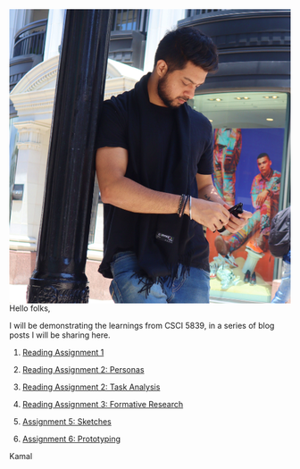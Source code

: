 

<img style="float: right;" src="IMG_0184.JPG"/>
<br/>
<br/>
Hello folks,

I will be demonstrating the learnings from CSCI 5839, in a series of blog posts I will be sharing here. 

1. [Reading Assignment 1](assignment1.md)

2. [Reading Assignment 2: Personas](assignment2Personas.md)

3. [Reading Assignment 2: Task Analysis](assignment2taskAnalysis.md)

4. [Reading Assignment 3: Formative Research](assignment3FormativeResearch.md)

5. [Assignment 5: Sketches](assignment5Sketching.md)

6. [Assignment 6: Prototyping](assignment6Prototyping.md)

Kamal
